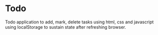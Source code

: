 # Todo
Todo application to add, mark, delete tasks using html, css and javascript using localStorage to sustain state after refreshing browser.

